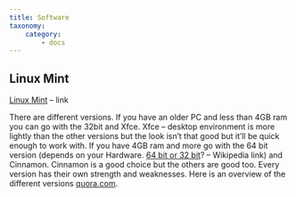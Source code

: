 ```yaml
---
title: Software
taxonomy:
    category:
        - docs
---
```


## Linux Mint
[Linux Mint](https://linuxmint.com/download.php) – link

There are different versions. If you have an older PC and less than 4GB ram you can go with the 32bit and Xfce. Xfce – desktop environment is more lightly than the other versions but the look isn’t that good but it’ll be quick enough to work with. If you have 4GB ram and more go with the 64 bit version (depends on your Hardware. [64 bit or 32 bit](https://en.wikipedia.org/wiki/64-bit_computing#32-bit_vs_64-bit)? – Wikipedia link) and Cinnamon. Cinnamon is a good choice but the others are good too. Every version has their own strength and weaknesses. Here is an overview of the different versions [quora.com](https://www.quora.com/Is-there-a-good-comparison-between-Cinnamon-Xfce-KDE-and-MATE-Which-one-should-I-choose).